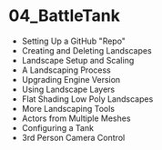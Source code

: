 # 04_BattleTank

* Setting Up a GitHub "Repo"
* Creating and Deleting Landscapes
* Landscape Setup and Scaling
* A Landscaping Process
* Upgrading Engine Version
* Using Landscape Layers
* Flat Shading Low Poly Landscapes
* More Landscaping Tools
* Actors from Multiple Meshes
* Configuring a Tank
* 3rd Person Camera Control